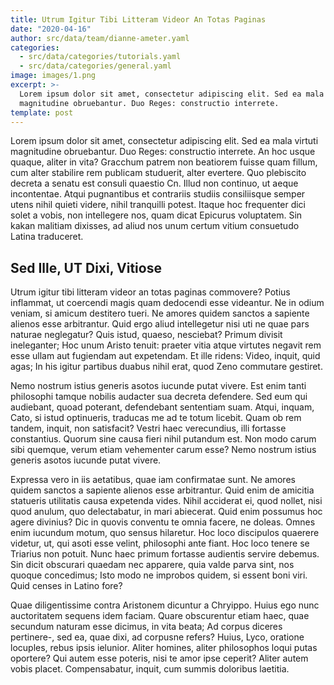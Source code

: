 ```yaml
---
title: Utrum Igitur Tibi Litteram Videor An Totas Paginas
date: "2020-04-16"
author: src/data/team/dianne-ameter.yaml
categories:
  - src/data/categories/tutorials.yaml
  - src/data/categories/general.yaml
image: images/1.png
excerpt: >-
  Lorem ipsum dolor sit amet, consectetur adipiscing elit. Sed ea mala virtuti
  magnitudine obruebantur. Duo Reges: constructio interrete.
template: post
---
```


Lorem ipsum dolor sit amet, consectetur adipiscing elit. Sed ea mala virtuti magnitudine obruebantur. Duo Reges: constructio interrete. An hoc usque quaque, aliter in vita? Gracchum patrem non beatiorem fuisse quam fillum, cum alter stabilire rem publicam studuerit, alter evertere. Quo plebiscito decreta a senatu est consuli quaestio Cn. Illud non continuo, ut aeque incontentae. Atqui pugnantibus et contrariis studiis consiliisque semper utens nihil quieti videre, nihil tranquilli potest. Itaque hoc frequenter dici solet a vobis, non intellegere nos, quam dicat Epicurus voluptatem. Sin kakan malitiam dixisses, ad aliud nos unum certum vitium consuetudo Latina traduceret.

## Sed Ille, UT Dixi, Vitiose

Utrum igitur tibi litteram videor an totas paginas commovere? Potius inflammat, ut coercendi magis quam dedocendi esse videantur. Ne in odium veniam, si amicum destitero tueri. Ne amores quidem sanctos a sapiente alienos esse arbitrantur. Quid ergo aliud intellegetur nisi uti ne quae pars naturae neglegatur? Quis istud, quaeso, nesciebat? Primum divisit ineleganter; Hoc unum Aristo tenuit: praeter vitia atque virtutes negavit rem esse ullam aut fugiendam aut expetendam. Et ille ridens: Video, inquit, quid agas; In his igitur partibus duabus nihil erat, quod Zeno commutare gestiret.

Nemo nostrum istius generis asotos iucunde putat vivere.
Est enim tanti philosophi tamque nobilis audacter sua decreta defendere. Sed eum qui audiebant, quoad poterant, defendebant sententiam suam. Atqui, inquam, Cato, si istud optinueris, traducas me ad te totum licebit. Quam ob rem tandem, inquit, non satisfacit? Vestri haec verecundius, illi fortasse constantius. Quorum sine causa fieri nihil putandum est. Non modo carum sibi quemque, verum etiam vehementer carum esse? Nemo nostrum istius generis asotos iucunde putat vivere.

Expressa vero in iis aetatibus, quae iam confirmatae sunt.
Ne amores quidem sanctos a sapiente alienos esse arbitrantur. Quid enim de amicitia statueris utilitatis causa expetenda vides. Nihil acciderat ei, quod nollet, nisi quod anulum, quo delectabatur, in mari abiecerat. Quid enim possumus hoc agere divinius? Dic in quovis conventu te omnia facere, ne doleas. Omnes enim iucundum motum, quo sensus hilaretur. Hoc loco discipulos quaerere videtur, ut, qui asoti esse velint, philosophi ante fiant. Hoc loco tenere se Triarius non potuit. Nunc haec primum fortasse audientis servire debemus. Sin dicit obscurari quaedam nec apparere, quia valde parva sint, nos quoque concedimus; Isto modo ne improbos quidem, si essent boni viri. Quid censes in Latino fore?

Quae diligentissime contra Aristonem dicuntur a Chryippo. Huius ego nunc auctoritatem sequens idem faciam. Quare obscurentur etiam haec, quae secundum naturam esse dicimus, in vita beata; Ad corpus diceres pertinere-, sed ea, quae dixi, ad corpusne refers? Huius, Lyco, oratione locuples, rebus ipsis ielunior. Aliter homines, aliter philosophos loqui putas oportere? Qui autem esse poteris, nisi te amor ipse ceperit? Aliter autem vobis placet. Compensabatur, inquit, cum summis doloribus laetitia.
